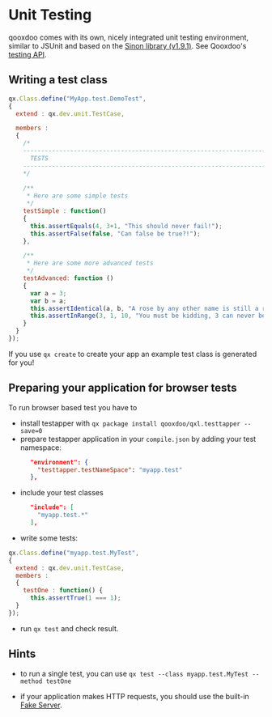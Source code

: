 # Unit Testing

qooxdoo comes with its own, nicely integrated unit testing
environment, similar to JSUnit and based on the [Sinon library (v1.9.1)](https://sinonjs.org/releases/v1.17.7).
See Qooxdoo's [testing API](https://api.qooxdoo.org/#qx.dev.unit).

## Writing a test class

```javascript
qx.Class.define("MyApp.test.DemoTest",
{
  extend : qx.dev.unit.TestCase,

  members :
  {
    /*
    ---------------------------------------------------------------------------
      TESTS
    ---------------------------------------------------------------------------
    */
  
    /**
     * Here are some simple tests
     */
    testSimple : function()
    {
      this.assertEquals(4, 3+1, "This should never fail!");
      this.assertFalse(false, "Can false be true?!");
    },

    /**
     * Here are some more advanced tests
     */
    testAdvanced: function () 
    {
      var a = 3;
      var b = a;
      this.assertIdentical(a, b, "A rose by any other name is still a rose");
      this.assertInRange(3, 1, 10, "You must be kidding, 3 can never be outside [1,10]!");
    }
  }
});
```

If you use `qx create` to create your app an example test class is generated for you!

## Preparing your application for browser tests
To run browser based test you have to

  - install testapper with `qx package install qooxdoo/qxl.testtapper --save=0`
  - prepare testapper application in your `compile.json` by adding your test namespace:
  
```json
      "environment": {
        "testtapper.testNameSpace": "myapp.test"
      },
```

   - include your test classes

```json
      "include": [
        "myapp.test.*"
      ],
```

   - write some tests:
   
```javascript
qx.Class.define("myapp.test.MyTest",
{
  extend : qx.dev.unit.TestCase,
  members :
  {
    testOne : function() {
      this.assertTrue(1 === 1);
  }
});
```
   
   - run `qx test` and check result.

## Hints   

   - to run a single test, you can use `qx test --class myapp.test.MyTest
   --method testOne` 
   
   - if your application makes HTTP requests,
   you should use the built-in [Fake Server](fake_server.md).

